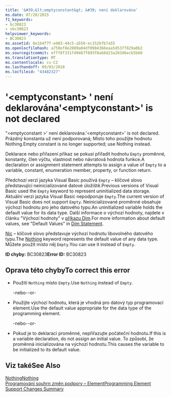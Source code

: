 ```yaml
---
title: '&#39;&lt;emptyconstant&gt; &#39; není deklarována'
ms.date: 07/20/2015
f1_keywords:
- bc30823
- vbc30823
helpviewer_keywords:
- BC30823
ms.assetid: 6e1b4f7f-e483-44c5-a550-ec152bfb7a55
ms.openlocfilehash: a750ef8e2089a04df8984366eaa5d537f829a0b2
ms.sourcegitcommit: efff8f331fd9467f093f8ab8d23a203d6ecb5b60
ms.translationtype: MT
ms.contentlocale: cs-CZ
ms.lasthandoff: 09/03/2018
ms.locfileid: "43482327"
---
```

# <a name="39ltemptyconstantgt39-is-not-declared"></a><span data-ttu-id="aff20-102">&#39;&lt;emptyconstant&gt; &#39; není deklarována</span><span class="sxs-lookup"><span data-stu-id="aff20-102">&#39;&lt;emptyconstant&gt;&#39; is not declared</span></span>
<span data-ttu-id="aff20-103">"\<emptyconstant >' není deklarována.</span><span class="sxs-lookup"><span data-stu-id="aff20-103">'\<emptyconstant>' is not declared.</span></span> <span data-ttu-id="aff20-104">Prázdný konstanta už není podporovaná; Místo toho použijte hodnotu Nothing.</span><span class="sxs-lookup"><span data-stu-id="aff20-104">Empty constant is no longer supported; use Nothing instead.</span></span>  
  
 <span data-ttu-id="aff20-105">Deklarace nebo přiřazení příkaz se pokusí přiřadit hodnotu `Empty` proměnné, konstanty, člen výčtu, vlastnost nebo návratová hodnota funkce.</span><span class="sxs-lookup"><span data-stu-id="aff20-105">A declaration or assignment statement attempts to assign a value of `Empty` to a variable, constant, enumeration member, property, or function return.</span></span>  
  
 <span data-ttu-id="aff20-106">Předchozí verzí jazyka Visual Basic používá `Empty` – klíčové slovo představující neinicializované datové úložiště.</span><span class="sxs-lookup"><span data-stu-id="aff20-106">Previous versions of Visual Basic used the `Empty` keyword to represent uninitialized data storage.</span></span> <span data-ttu-id="aff20-107">Aktuální verzi jazyka Visual Basic nepodporuje `Empty`.</span><span class="sxs-lookup"><span data-stu-id="aff20-107">The current version of Visual Basic does not support `Empty`.</span></span> <span data-ttu-id="aff20-108">Neinicializované proměnné obsahuje výchozí hodnotu pro jeho datového typu.</span><span class="sxs-lookup"><span data-stu-id="aff20-108">An uninitialized variable holds the default value for its data type.</span></span> <span data-ttu-id="aff20-109">Další informace o výchozí hodnoty, najdete v článku "Výchozí hodnoty" v [příkazu Dim](../../visual-basic/language-reference/statements/dim-statement.md).</span><span class="sxs-lookup"><span data-stu-id="aff20-109">For more information about default values, see "Default Values" in [Dim Statement](../../visual-basic/language-reference/statements/dim-statement.md).</span></span>  
  
 <span data-ttu-id="aff20-110">[Nic](../../visual-basic/language-reference/nothing.md) – klíčové slovo představuje výchozí hodnotu libovolného datového typu.</span><span class="sxs-lookup"><span data-stu-id="aff20-110">The [Nothing](../../visual-basic/language-reference/nothing.md) keyword represents the default value of any data type.</span></span> <span data-ttu-id="aff20-111">Můžete použít místo něj `Empty`.</span><span class="sxs-lookup"><span data-stu-id="aff20-111">You can use it instead of `Empty`.</span></span>  
  
 <span data-ttu-id="aff20-112">**ID chyby:** BC30823</span><span class="sxs-lookup"><span data-stu-id="aff20-112">**Error ID:** BC30823</span></span>  
  
## <a name="to-correct-this-error"></a><span data-ttu-id="aff20-113">Oprava této chyby</span><span class="sxs-lookup"><span data-stu-id="aff20-113">To correct this error</span></span>  
  
-   <span data-ttu-id="aff20-114">Použití `Nothing` místo `Empty`.</span><span class="sxs-lookup"><span data-stu-id="aff20-114">Use `Nothing` instead of `Empty`.</span></span>  
  
     <span data-ttu-id="aff20-115">-nebo-</span><span class="sxs-lookup"><span data-stu-id="aff20-115">-or-</span></span>  
  
-   <span data-ttu-id="aff20-116">Použijte výchozí hodnotu, která je vhodná pro datový typ programovací element.</span><span class="sxs-lookup"><span data-stu-id="aff20-116">Use the default value appropriate for the data type of the programming element.</span></span>  
  
     <span data-ttu-id="aff20-117">-nebo-</span><span class="sxs-lookup"><span data-stu-id="aff20-117">-or-</span></span>  
  
-   <span data-ttu-id="aff20-118">Pokud je to deklaraci proměnné, nepřiřazujte počáteční hodnotu.</span><span class="sxs-lookup"><span data-stu-id="aff20-118">If this is a variable declaration, do not assign an initial value.</span></span> <span data-ttu-id="aff20-119">To způsobí, že proměnná inicializována na výchozí hodnotu.</span><span class="sxs-lookup"><span data-stu-id="aff20-119">This causes the variable to be initialized to its default value.</span></span>  
  
## <a name="see-also"></a><span data-ttu-id="aff20-120">Viz také</span><span class="sxs-lookup"><span data-stu-id="aff20-120">See Also</span></span>  
 [<span data-ttu-id="aff20-121">Nothing</span><span class="sxs-lookup"><span data-stu-id="aff20-121">Nothing</span></span>](../../visual-basic/language-reference/nothing.md)  
 [<span data-ttu-id="aff20-122">Programování souhrn změn podpory – Element</span><span class="sxs-lookup"><span data-stu-id="aff20-122">Programming Element Support Changes Summary</span></span>](https://msdn.microsoft.com/library/0483590a-6309-449c-a2fa-effa26a03b95)

